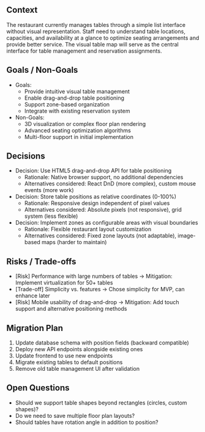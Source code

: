 ## Context
The restaurant currently manages tables through a simple list interface without visual representation. Staff need to understand table locations, capacities, and availability at a glance to optimize seating arrangements and provide better service. The visual table map will serve as the central interface for table management and reservation assignments.

## Goals / Non-Goals
- Goals: 
  - Provide intuitive visual table management
  - Enable drag-and-drop table positioning
  - Support zone-based organization
  - Integrate with existing reservation system
- Non-Goals:
  - 3D visualization or complex floor plan rendering
  - Advanced seating optimization algorithms
  - Multi-floor support in initial implementation

## Decisions
- Decision: Use HTML5 drag-and-drop API for table positioning
  - Rationale: Native browser support, no additional dependencies
  - Alternatives considered: React DnD (more complex), custom mouse events (more work)
- Decision: Store table positions as relative coordinates (0-100%)
  - Rationale: Responsive design independent of pixel values
  - Alternatives considered: Absolute pixels (not responsive), grid system (less flexible)
- Decision: Implement zones as configurable areas with visual boundaries
  - Rationale: Flexible restaurant layout customization
  - Alternatives considered: Fixed zone layouts (not adaptable), image-based maps (harder to maintain)

## Risks / Trade-offs
- [Risk] Performance with large numbers of tables → Mitigation: Implement virtualization for 50+ tables
- [Trade-off] Simplicity vs. features → Chose simplicity for MVP, can enhance later
- [Risk] Mobile usability of drag-and-drop → Mitigation: Add touch support and alternative positioning methods

## Migration Plan
1. Update database schema with position fields (backward compatible)
2. Deploy new API endpoints alongside existing ones
3. Update frontend to use new endpoints
4. Migrate existing tables to default positions
5. Remove old table management UI after validation

## Open Questions
- Should we support table shapes beyond rectangles (circles, custom shapes)?
- Do we need to save multiple floor plan layouts?
- Should tables have rotation angle in addition to position?